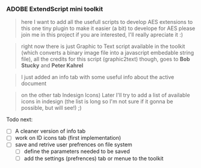 ### ADOBE ExtendScript mini toolkit

> here I want to add all the usefull scripts to develop AES extensions to this one tiny plugin to make it easier (a bit) to develope for AES
> please join me in this project if you are interested, I'll really apreciate it :)

> right now there is just Graphic to Text script available in the toolkit (which converts a binary image file into a javascript embedable string file), all the credits for this script (graphic2text) though, goes to **Bob Stucky** and **Peter Kahrel**

> I just added an info tab with some useful info about the active document

> on the other tab Indesign Icons) Later I'll try to add a list of available icons in indesign (the list is long so I'm not sure if it gonna be possible, but will see!) ;)


Todo next:

- [ ] A cleaner version of info tab
- [ ] work on ID icons tab (first implementation)
- [ ] save and retrive user prefrences on file system
  - [ ] define the parameters needed to be saved
  - [ ] add the settings (prefrences) tab or menue to the toolkit